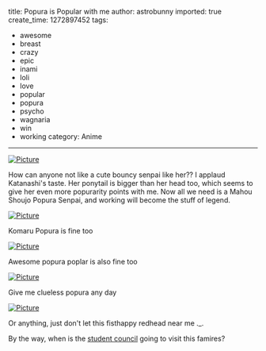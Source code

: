 title: Popura is Popular with me
author: astrobunny
imported: true
create_time: 1272897452
tags:
- awesome
- breast
- crazy
- epic
- inami
- loli
- love
- popular
- popura
- psycho
- wagnaria
- win
- working
category: Anime
---
 [![](wp-uploads/2010/05/wpid-Himatsubushi-Working-05-H264-A0007F23_0-500x284.jpg "Picture")](/images/wp-uploads/2010/05/wpid-Himatsubushi-Working-05-H264-A0007F23_0.jpg)  
  
How can anyone not like a cute bouncy senpai like her?? I applaud Katanashi's taste. Her ponytail is bigger than her head too, which seems to give her even more popurarity points with me. Now all we need is a Mahou Shoujo Popura Senpai, and working will become the stuff of legend.  
<!--more-->  
 [![](wp-uploads/2010/05/wpid-Himatsubushi-Working-05-H264-A0007F23_5-500x284.jpg "Picture")](/images/wp-uploads/2010/05/wpid-Himatsubushi-Working-05-H264-A0007F23_5.jpg)  
  
Komaru Popura is fine too  
  
 [![](wp-uploads/2010/05/wpid-Himatsubushi-Working-05-H264-A0007F23_4-500x284.jpg "Picture")](/images/wp-uploads/2010/05/wpid-Himatsubushi-Working-05-H264-A0007F23_4.jpg)  
  
Awesome popura poplar is also fine too  
  
 [![](wp-uploads/2010/05/wpid-Himatsubushi-Working-05-H264-A0007F23_1-500x284.jpg "Picture")](/images/wp-uploads/2010/05/wpid-Himatsubushi-Working-05-H264-A0007F23_1.jpg)  
  
Give me clueless popura any day  
  
 [![](wp-uploads/2010/05/wpid-Himatsubushi-Working-05-H264-A0007F23_6-500x284.jpg "Picture")](/images/wp-uploads/2010/05/wpid-Himatsubushi-Working-05-H264-A0007F23_6.jpg)  
  
Or anything, just don't let this fisthappy redhead near me .\_.  
  
By the way, when is the [student council](http://www.astrobunny.net/2009/11/17/minatsus-moeness-just-shot-up/) going to visit this famires?